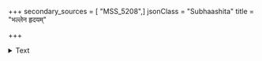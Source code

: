+++
secondary_sources = [ "MSS_5208",]
jsonClass = "Subhaashita"
title = "भल्लेन हृदयम्"

+++

<details><summary>Text</summary>

भल्लेन हृदयं वेध्यं द्विभल्लेन गुणः शरः।  
लोहं च काकतुण्डेन लक्ष्यं गोपुच्छकेन च॥
</details>
